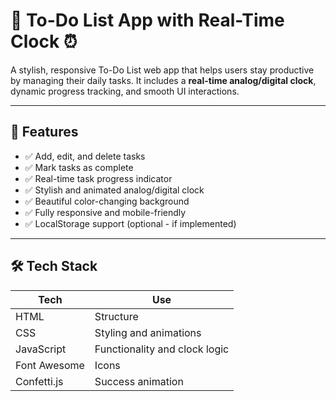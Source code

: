 # 📝 To-Do List App with Real-Time Clock ⏰

A stylish, responsive To-Do List web app that helps users stay productive by managing their daily tasks. It includes a **real-time analog/digital clock**, dynamic progress tracking, and smooth UI interactions.

---

## 🚀 Features

- ✅ Add, edit, and delete tasks
- ✅ Mark tasks as complete
- ✅ Real-time task progress indicator
- ✅ Stylish and animated analog/digital clock
- ✅ Beautiful color-changing background
- ✅ Fully responsive and mobile-friendly
- ✅ LocalStorage support (optional - if implemented)

---

## 🛠️ Tech Stack

| Tech | Use |
|------|-----|
| HTML | Structure |
| CSS  | Styling and animations |
| JavaScript | Functionality and clock logic |
| Font Awesome | Icons |
| Confetti.js | Success animation |



